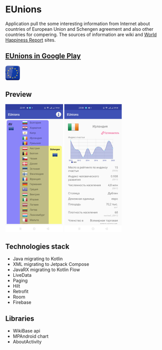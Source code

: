 # EUnions
Application pull the some interesting information from Internet about countries
of European Union and Schengen agreement and also other countries for compering.
The sources of information are wiki and [World Happiness Report](https://worldhappiness.report/) sites.

## [EUnions in Google Play](https://play.google.com/store/apps/details?id=netdesigntool.com.eunions "EUnions in Google Play")
<a href="https://play.google.com/store/apps/details?id=netdesigntool.com.eunions" target="_blank">
<img src="app/src/main/res/mipmap-xxhdpi/eur_union_192.png" width="45">
</a>

## Preview
<img src="/data_dev/main_ru_n.jpg" height="400">    <img src="/data_dev/country_ru_n.jpg" height="400">

## Technologies stack
- Java migrating to Kotlin
- XML migrating to Jetpack Compose
- JavaRX migrating to Kotlin Flow
- LiveData
- Paging
- Hilt
- Retrofit
- Room
- Firebase

## Libraries
- WikiBase api
- MPAndroid chart
- AboutActivity
